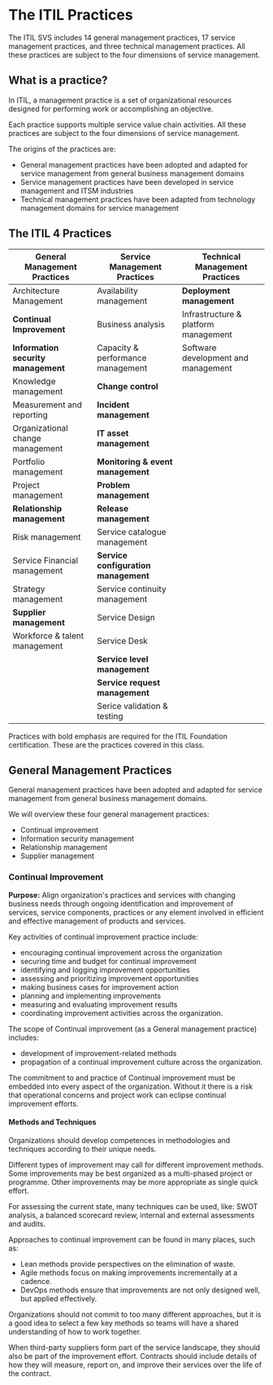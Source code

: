 # The ITIL Practices

The ITIL SVS includes 14 general management practices, 17 service management practices, and three technical management practices. All these practices are subject to the four dimensions of service management.

## What is a practice?

In ITIL, a management practice is a set of organizational resources designed for performing work or accomplishing an objective.

Each practice supports multiple service value chain activities. All these practices are subject to the four dimensions of service management.

The origins of the practices are:

- General management practices have been adopted and adapted for service management from general business management domains
- Service management practices have been developed in service management and ITSM industries
- Technical management practices have been adapted from technology management domains for service management

## The ITIL 4 Practices

| General Management Practices        | Service Management Practices         | Technical Management Practices       |
| ----------------------------------- | ------------------------------------ | ------------------------------------ |
| Architecture Management             | Availability management              | **Deployment management**            |
| **Continual Improvement**           | Business analysis                    | Infrastructure & platform management |
| **Information security management** | Capacity & performance management    | Software development and management  |
| Knowledge management                | **Change control**                   |                                      |
| Measurement and reporting           | **Incident management**              |                                      |
| Organizational change management    | **IT asset management**              |                                      |
| Portfolio management                | **Monitoring & event management**    |                                      |
| Project management                  | **Problem management**               |                                      |
| **Relationship management**         | **Release management**               |                                      |
| Risk management                     | Service catalogue management         |                                      |
| Service Financial management        | **Service configuration management** |                                      |
| Strategy management                 | Service continuity management        |                                      |
| **Supplier management**             | Service Design                       |                                      |
| Workforce & talent management       | Service Desk                         |                                      |
|                                     | **Service level management**         |                                      |
|                                     | **Service request management**       |                                      |
|                                     | Serice validation & testing          |                                      |

Practices with bold emphasis are required for the ITIL Foundation certification. These are the practices covered in this class.

## General Management Practices

General management practices have been adopted and adapted for service management from general business management domains.

We will overview these four general management practices:

- Continual improvement
- Information security management
- Relationship management
- Supplier management

### Continual Improvement

**Purpose:**
Align organization's practices and services with changing business needs through ongoing identification and improvement of services, service components, practices or any element involved in efficient and effective management of products and services.

Key activities of continual improvement practice include:

- encouraging continual improvement across the organization
- securing time and budget for continual improvement
- identifying and logging improvement opportunities
- assessing and prioritizing improvement opportunities
- making business cases for improvement action
- planning and implementing improvements
- measuring and evaluating improvement results
- coordinating improvement activities across the organization.

The scope of Continual improvement (as a General management practice) includes:

- development of improvement-related methods
- propagation of a continual improvement culture across the organization.

The commitment to and practice of Continual improvement must be embedded into every aspect of the organization. Without it there is a risk that operational concerns and project work can eclipse continual improvement efforts.

#### Methods and Techniques

Organizations should develop competences in methodologies and techniques according to their unique needs.

Different types of improvement may call for different improvement methods. Some improvements may be best organized as a multi-phased project or programme. Other improvements may be more appropriate as single quick effort.

For assessing the current state, many techniques can be used, like: SWOT analysis, a balanced scorecard review, internal and external assessments and audits.

Approaches to continual improvement can be found in many places, such as:

- Lean methods provide perspectives on the elimination of waste.
- Agile methods focus on making improvements incrementally at a cadence.
- DevOps methods ensure that improvements are not only designed well, but applied effectively.

Organizations should not commit to too many different approaches, but it is a good idea to select a few key methods so teams will have a shared understanding of how to work together.

When third-party suppliers form part of the service landscape, they should also be part of the improvement effort. Contracts should include details of how they will measure, report on, and improve their services over the life of the contract.
